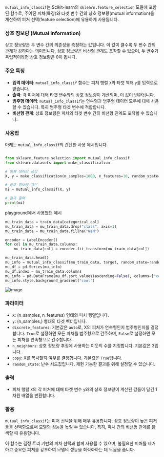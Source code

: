 `mutual_info_classif`는 Scikit-learn의 `sklearn.feature_selection` 모듈에 포함된 함수로, 주어진 피처(특징)와 타겟 변수 간의 상호 정보량(mutual information)을 계산하여 피처 선택(feature selection)에 유용하게 사용됩니다.

### 상호 정보량 (Mutual Information)

상호 정보량은 두 변수 간의 의존성을 측정하는 값입니다. 이 값이 클수록 두 변수 간의 관계가 강하다는 의미입니다. 상호 정보량은 비선형 관계도 포착할 수 있으며, 두 변수가 독립적이라면 상호 정보량은 0이 됩니다.

### 주요 특징

- **입력 데이터**: `mutual_info_classif` 함수는 피처 행렬 `X`와 타겟 벡터 `y`를 입력으로 받습니다.
- **출력**: 각 피처에 대해 타겟 변수와의 상호 정보량이 계산되며, 이 값이 반환됩니다.
- **범주형 데이터**: `mutual_info_classif`는 연속형과 범주형 데이터 모두에 대해 사용할 수 있습니다. 특히 범주형 타겟 변수에 적합합니다.
- **비선형 관계**: 상호 정보량은 피처와 타겟 변수 간의 비선형 관계도 포착할 수 있습니다.

### 사용법

아래는 `mutual_info_classif`의 간단한 사용 예시입니다.

```python

from sklearn.feature_selection import mutual_info_classif
from sklearn.datasets import make_classification

# 예제 데이터 생성
X, y = make_classification(n_samples=1000, n_features=10, random_state=42)

# 상호 정보량 계산
mi = mutual_info_classif(X, y)

# 결과 출력
print(mi)

```

playground에서 사용했던 예시

```python
mu_train_data = train_data[categorical_col]
mu_train_data = mu_train_data.drop("class", axis=1)
mu_train_data = mu_train_data.fillna("NaN")

encoder = LabelEncoder()
for col in mu_train_data.columns:
    mu_train_data[col] = encoder.fit_transform(mu_train_data[col])

mu_train_data.head()
mu_info = mutual_info_classif(mu_train_data, target, random_state=random_state)
mu_df = pd.Series(mu_info)
mu_df.index = mu_train_data.columns
mu_info = pd.DataFrame(mu_df.sort_values(ascending=False), columns=["categorical"])
mu_info.style.background_gradient("cool")

```

![image](https://github.com/user-attachments/assets/3481c9c6-15d9-4ac0-a4f5-bdf4187f5052)


### 파라미터

- `X`: (n_samples, n_features) 형태의 피처 행렬입니다.
- `y`: (n_samples,) 형태의 타겟 벡터입니다.
- `discrete_features`: 기본값은 `auto`로, X의 피처가 연속형인지 범주형인지를 결정합니다. `True`로 설정하면 모든 피처를 범주형으로 간주하며, `False`로 설정하면 모든 피처를 연속형으로 간주합니다.
- `n_neighbors`: 상호 정보량 추정에 사용하는 이웃의 수를 지정합니다. 기본값은 3입니다.
- `copy`: X를 복사할지 여부를 결정합니다. 기본값은 `True`입니다.
- `random_state`: 난수 시드값입니다. 재현 가능한 결과를 위해 설정할 수 있습니다.

### 출력

- 피처 행렬 `X`의 각 피처에 대해 타겟 변수 `y`와의 상호 정보량이 계산된 값들이 담긴 1차원 배열을 반환합니다.

### 활용

`mutual_info_classif`는 피처 선택을 위해 매우 유용합니다. 상호 정보량이 높은 피처들을 선택함으로써 모델의 성능을 높일 수 있습니다. 특히, 피처 간의 비선형 관계를 탐색할 때 유용합니다.

이 함수는 결정 트리 기반의 피처 선택과 함께 사용될 수 있으며, 불필요한 피처를 제거하고 중요한 피처를 강조하여 모델의 성능을 최적화하는 데 도움을 줍니다.